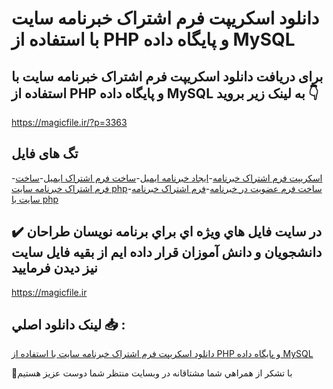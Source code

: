 # دانلود اسکریپت فرم اشتراک خبرنامه سایت با استفاده از PHP و پایگاه داده MySQL

## برای دریافت دانلود اسکریپت فرم اشتراک خبرنامه سایت با استفاده از PHP و پایگاه داده MySQL به لینک زیر بروید 👇

https://magicfile.ir/?p=3363

## تگ های فایل

-[اسکریپت فرم اشتراک خبرنامه](https://magicfile.ir/product/%d9%81%d8%b1%d9%85-%d8%a7%d8%b4%d8%aa%d8%b1%d8%a7%da%a9-%d8%ae%d8%a8%d8%b1%d9%86%d8%a7%d9%85%d9%87-%d8%b3%d8%a7%db%8c%d8%aa-%d8%a8%d8%a7-%d8%a7%d8%b3%d8%aa%d9%81%d8%a7%d8%af%d9%87-%d8%a7%d8%b2-php-mysql/)-[ایجاد خبرنامه ایمیل](https://magicfile.ir/product/%d9%81%d8%b1%d9%85-%d8%a7%d8%b4%d8%aa%d8%b1%d8%a7%da%a9-%d8%ae%d8%a8%d8%b1%d9%86%d8%a7%d9%85%d9%87-%d8%b3%d8%a7%db%8c%d8%aa-%d8%a8%d8%a7-%d8%a7%d8%b3%d8%aa%d9%81%d8%a7%d8%af%d9%87-%d8%a7%d8%b2-php-mysql/)-[ساخت فرم اشتراک ایمیل](https://magicfile.ir/product/%d9%81%d8%b1%d9%85-%d8%a7%d8%b4%d8%aa%d8%b1%d8%a7%da%a9-%d8%ae%d8%a8%d8%b1%d9%86%d8%a7%d9%85%d9%87-%d8%b3%d8%a7%db%8c%d8%aa-%d8%a8%d8%a7-%d8%a7%d8%b3%d8%aa%d9%81%d8%a7%d8%af%d9%87-%d8%a7%d8%b2-php-mysql/)-[ساخت فرم اشتراک خبرنامه سایت php](https://magicfile.ir/product/%d9%81%d8%b1%d9%85-%d8%a7%d8%b4%d8%aa%d8%b1%d8%a7%da%a9-%d8%ae%d8%a8%d8%b1%d9%86%d8%a7%d9%85%d9%87-%d8%b3%d8%a7%db%8c%d8%aa-%d8%a8%d8%a7-%d8%a7%d8%b3%d8%aa%d9%81%d8%a7%d8%af%d9%87-%d8%a7%d8%b2-php-mysql/)-[ساخت فرم عضویت در خبرنامه](https://magicfile.ir/product/%d9%81%d8%b1%d9%85-%d8%a7%d8%b4%d8%aa%d8%b1%d8%a7%da%a9-%d8%ae%d8%a8%d8%b1%d9%86%d8%a7%d9%85%d9%87-%d8%b3%d8%a7%db%8c%d8%aa-%d8%a8%d8%a7-%d8%a7%d8%b3%d8%aa%d9%81%d8%a7%d8%af%d9%87-%d8%a7%d8%b2-php-mysql/)-[فرم اشتراک خبرنامه سایت با php](https://magicfile.ir/product/%d9%81%d8%b1%d9%85-%d8%a7%d8%b4%d8%aa%d8%b1%d8%a7%da%a9-%d8%ae%d8%a8%d8%b1%d9%86%d8%a7%d9%85%d9%87-%d8%b3%d8%a7%db%8c%d8%aa-%d8%a8%d8%a7-%d8%a7%d8%b3%d8%aa%d9%81%d8%a7%d8%af%d9%87-%d8%a7%d8%b2-php-mysql/)

## ✔️ در سايت فايل هاي ويژه اي براي برنامه نويسان طراحان دانشجويان و دانش آموزان قرار داده ايم از بقيه فايل سايت نيز ديدن فرماييد

https://magicfile.ir


## لينک دانلود اصلي 📥 :

[دانلود اسکریپت فرم اشتراک خبرنامه سایت با استفاده از PHP و پایگاه داده MySQL](https://magicfile.ir/product/%d9%81%d8%b1%d9%85-%d8%a7%d8%b4%d8%aa%d8%b1%d8%a7%da%a9-%d8%ae%d8%a8%d8%b1%d9%86%d8%a7%d9%85%d9%87-%d8%b3%d8%a7%db%8c%d8%aa-%d8%a8%d8%a7-%d8%a7%d8%b3%d8%aa%d9%81%d8%a7%d8%af%d9%87-%d8%a7%d8%b2-php-mysql/) 


🙏با تشکر از همراهي شما مشتاقانه در وبسایت منتظر شما دوست عزیز هستیم

